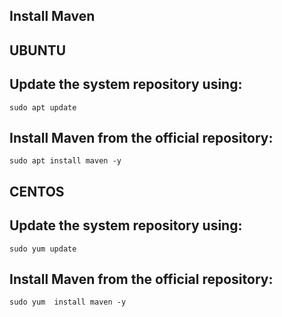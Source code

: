 ## Install Maven 

## UBUNTU

## Update the system repository using:

```
sudo apt update
```

## Install Maven from the official repository:

```
sudo apt install maven -y 
```





## CENTOS

## Update the system repository using:

```
sudo yum update
```

## Install Maven from the official repository:

```
sudo yum  install maven -y 
```